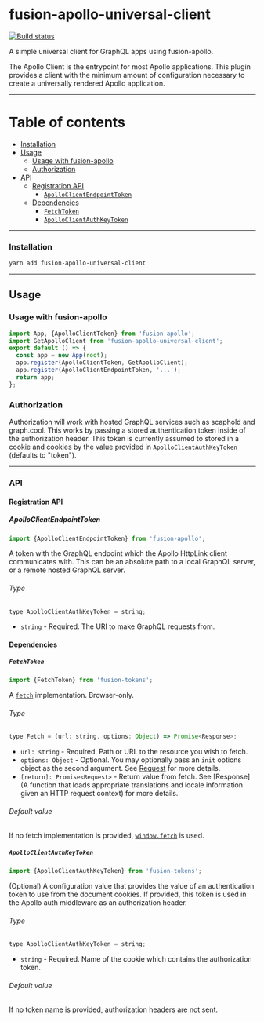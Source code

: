 # fusion-apollo-universal-client

[![Build status](https://badge.buildkite.com/107d4baa53a894926a5da4e9552291e6e1b8133d6f665729cc.svg?branch=master)](https://buildkite.com/uberopensource/fusion-apollo-universal-client)

A simple universal client for GraphQL apps using fusion-apollo.

The Apollo Client is the entrypoint for most Apollo applications. This plugin provides a client with the minimum amount of configuration necessary to create a universally rendered Apollo application.

---

# Table of contents

* [Installation](#installation)
* [Usage](#usage)
  * [Usage with fusion-apollo](#usage-with-fusion-apollo)
  * [Authorization](#authorization)
* [API](#api)
  * [Registration API](#registration-api)
    * [`ApolloClientEndpointToken`](#apolloclientendpointtoken)
  * [Dependencies](#dependencies)
    * [`FetchToken`](#fetchtoken)
    * [`ApolloClientAuthKeyToken`](#apolloclientauthkeytoken)

---

### Installation

```sh
yarn add fusion-apollo-universal-client
```

---

## Usage

### Usage with fusion-apollo

```js
import App, {ApolloClientToken} from 'fusion-apollo';
import GetApolloClient from 'fusion-apollo-universal-client';
export default () => {
  const app = new App(root);
  app.register(ApolloClientToken, GetApolloClient);
  app.register(ApolloClientEndpointToken, '...');
  return app;
};
```

### Authorization

Authorization will work with hosted GraphQL services such as scaphold and graph.cool. This works by passing a stored authentication token inside of the authorization header. This token is currently assumed to stored in a cookie and cookies by the value provided in `ApolloClientAuthKeyToken` (defaults to "token").

---

### API

#### Registration API

##### ApolloClientEndpointToken

```js
import {ApolloClientEndpointToken} from 'fusion-apollo';
```

A token with the GraphQL endpoint which the Apollo HttpLink client communicates with. This can be an absolute path to a local GraphQL server, or a remote hosted GraphQL server.

###### Type

```js
type ApolloClientAuthKeyToken = string;
```

* `string` - Required. The URI to make GraphQL requests from.

#### Dependencies

##### `FetchToken`

```js
import {FetchToken} from 'fusion-tokens';
```

A [`fetch`](https://developer.mozilla.org/en-US/docs/Web/API/Fetch_API) implementation. Browser-only.

###### Type

```js
type Fetch = (url: string, options: Object) => Promise<Response>;
```

* `url: string` - Required. Path or URL to the resource you wish to fetch.
* `options: Object` - Optional. You may optionally pass an `init` options object as the second argument. See [Request](https://developer.mozilla.org/en-US/docs/Web/API/Request) for more details.
* `[return]: Promise<Request>` - Return value from fetch. See [Response](A function that loads appropriate translations and locale information given an HTTP request context) for more details.

###### Default value

If no fetch implementation is provided, [`window.fetch`](https://developer.mozilla.org/en-US/docs/Web/API/WindowOrWorkerGlobalScope/fetch) is used.

##### `ApolloClientAuthKeyToken`

```js
import {ApolloClientAuthKeyToken} from 'fusion-tokens';
```

(Optional) A configuration value that provides the value of an authentication token to use from the document cookies. If provided, this token is used in the Apollo auth middleware as an authorization header.

###### Type

```js
type ApolloClientAuthKeyToken = string;
```

* `string` - Required. Name of the cookie which contains the authorization token.

###### Default value

If no token name is provided, authorization headers are not sent.
